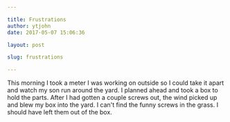 ```yaml
---

title: Frustrations
author: ytjohn
date: 2017-05-07 15:06:36

layout: post

slug: frustrations

---
```

This morning I took a meter I was working on outside so I could take it apart and watch my son run around the yard. I planned ahead and took a box to hold the parts. After I had gotten a couple screws out, the wind picked up and blew my box into the yard. I can't find the funny screws in the grass. I should have left them out of the box.
